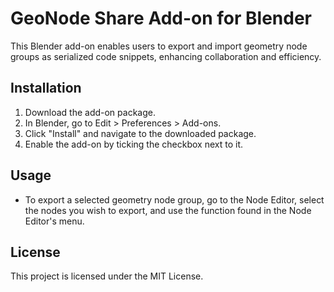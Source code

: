 # GeoNode Share Add-on for Blender

This Blender add-on enables users to export and import geometry node groups as serialized code snippets, enhancing collaboration and efficiency.

## Installation

1. Download the add-on package.
2. In Blender, go to Edit > Preferences > Add-ons.
3. Click "Install" and navigate to the downloaded package.
4. Enable the add-on by ticking the checkbox next to it.

## Usage

- To export a selected geometry node group, go to the Node Editor, select the nodes you wish to export, and use the function found in the Node Editor's menu.

## License

This project is licensed under the MIT License.

